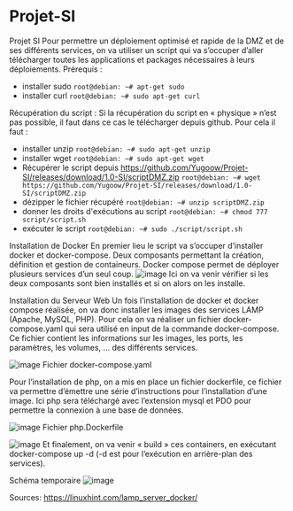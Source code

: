 # Projet-SI
Projet SI
Pour permettre un déploiement optimisé et rapide de la DMZ et de ses différents services, on va utiliser un script qui va s’occuper d’aller télécharger toutes les applications et packages nécessaires à leurs déploiements.
Prérequis :
-	installer sudo
``root@debian: ~# apt-get sudo``
-	installer curl
``root@debian: ~# sudo apt-get curl``

Récupération du script :
Si la récupération du script en « physique » n’est pas possible, il faut dans ce cas le télécharger depuis github.
Pour cela il faut :
-	installer unzip
``root@debian: ~# sudo apt-get unzip``
-	installer wget
``root@debian: ~# sudo apt-get wget``
-	Récupérer le script depuis https://github.com/Yugoow/Projet-SI/releases/download/1.0-SI/scriptDMZ.zip
``root@debian: ~# wget https://github.com/Yugoow/Projet-SI/releases/download/1.0-SI/scriptDMZ.zip``
-	dézipper le fichier récupéré
``root@debian: ~# unzip scriptDMZ.zip``
-	donner les droits d'exécutions au script
``root@debian: ~# chmod 777 script/script.sh``
-	exécuter le script
``root@debian: ~# sudo ./script/script.sh``

Installation de Docker
En premier lieu le script va s’occuper d’installer docker et docker-compose. Deux composants permettant la création, définition et gestion de containeurs. Docker compose permet de déployer plusieurs services d’un seul coup.
![image](https://user-images.githubusercontent.com/56593824/140827294-52d14a23-3ef4-4841-ae95-841526ee00a0.png)
Ici on va venir vérifier si les deux composants sont bien installés et si on alors on les installe.


Installation du Serveur Web
Un fois l’installation de docker et docker compose réalisée, on va donc installer les images des services LAMP (Apache, MySQL, PHP). Pour cela on va réaliser un fichier docker-compose.yaml qui sera utilisé en input de la commande docker-compose. Ce fichier contient les informations sur les images, les ports, les paramètres, les volumes, ... des différents services.

![image](https://user-images.githubusercontent.com/56593824/140827234-d9457c7e-c62d-4ed5-8aad-1fb13c27b263.png)
Fichier docker-compose.yaml

Pour l’installation de php, on a mis en place un fichier dockerfile, ce fichier va permettre d’émettre une série d’instructions pour l’installation d’une image. Ici php sera téléchargé avec l’extension mysql et PDO pour permettre la connexion à une base de données.

![image](https://user-images.githubusercontent.com/56593824/140827204-a1f44388-2766-466e-a7d1-801426101072.png)
Fichier php.Dockerfile

![image](https://user-images.githubusercontent.com/56593824/140827182-67e5a94b-1a33-42b5-88bd-16dcf6beba5c.png)
Et finalement, on va venir « build » ces containers, en exécutant docker-compose up -d (-d est pour l’exécution en arrière-plan des services).


Schéma temporaire
![image](https://user-images.githubusercontent.com/56593824/140745965-02a549cd-989f-430d-b858-ec1f377a283b.png)


Sources:
https://linuxhint.com/lamp_server_docker/ 
